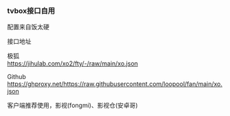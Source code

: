 ### tvbox接口自用

配置来自饭太硬

接口地址

极狐  
https://jihulab.com/xo2/fty/-/raw/main/xo.json

Github  
https://ghproxy.net/https://raw.githubusercontent.com/loopool/fan/main/xo.json

客户端推荐使用，影视(fongmi)、影视仓(安卓哥)